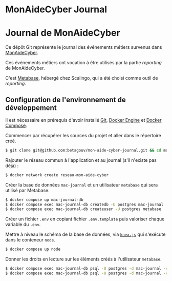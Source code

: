 # MonAideCyber Journal

# Journal de MonAideCyber

Ce dépôt Git représente le journal des événements métiers
survenus dans [MonAideCyber](https://github.com/betagouv/mon-aide-cyber).

Ces événements métiers ont vocation à être utilisés par la
partie _reporting_ de MonAideCyber.

C'est [Metabase](https://www.metabase.com/), hébergé chez Scalingo, qui a été choisi
comme outil de _reporting_.

## Configuration de l'environnement de développement

Il est nécessaire en prérequis d'avoir installé [Git](https://git-scm.com/),
[Docker Engine](https://docs.docker.com/get-docker/) et [Docker Compose](https://docs.docker.com/compose/install/).

Commencer par récupérer les sources du projet et aller dans le répertoire créé.

```sh
$ git clone git@github.com:betagouv/mon-aide-cyber-journal.git && cd mon-service-aide-journal
```
Rajouter le réseau commun à l'application et au journal (s'il n'existe pas déjà) :

```sh
$ docker network create reseau-mon-aide-cyber
```

Créer la base de données `mac-journal` et un utilisateur `metabase`
qui sera utilisé par Metabase.

```sh
$ docker compose up mac-journal-db
$ docker compose exec mac-journal-db createdb -U postgres mac-journal
$ docker compose exec mac-journal-db createuser -U postgres metabase
```

Créer un fichier `.env` en copiant fichier `.env.template` puis valoriser chaque variable du `.env`.

Mettre à niveau le schéma de la base de données, via [`knex.js`](https://knexjs.org/) qui s'exécute dans le conteneur `node`.

```sh
$ docker compose up node
```

Donner les droits en lecture sur les éléments créés à l'utilisateur `metabase`.

```sh
$ docker compose exec mac-journal-db psql -U postgres -d mac-journal -c 'GRANT USAGE ON SCHEMA journal_mac TO metabase;'
$ docker compose exec mac-journal-db psql -U postgres -d mac-journal -c 'GRANT SELECT ON ALL TABLES IN SCHEMA journal_mac TO metabase;'
```